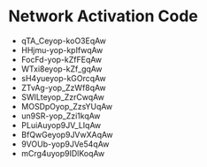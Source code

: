 # Network Activation Code
* qTA_Ceyop-koO3EqAw
* HHjmu-yop-kpIfwqAw
* FocFd-yop-kZfFEqAw
* WTxi8eyop-kZf_gqAw
* sH4yueyop-kGOrcqAw
* ZTvAg-yop_ZzWf8qAw
* SWILteyop_ZzrCwqAw
* MOSDpOyop_ZzsYUqAw
* un9SR-yop_Zzi1kqAw
* PLuiAuyop9JV_LIqAw
* BfQwGeyop9JVwXAqAw
* 9VOUb-yop9JVe54qAw
* mCrg4uyop9IDlKoqAw
